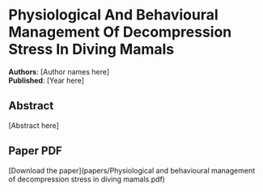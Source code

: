 # Physiological And Behavioural Management Of Decompression Stress In Diving Mamals

**Authors**: [Author names here]  
**Published**: [Year here]

## Abstract

[Abstract here]

## Paper PDF

[Download the paper](papers/Physiological and behavioural management of decompression stress in diving mamals.pdf)
